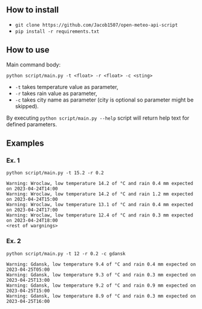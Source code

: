## How to install 
* `git clone https://github.com/Jacob1507/open-meteo-api-script`
* `pip install -r requirements.txt`
## How to use
Main command body:

`python script/main.py -t <float> -r <float> -c <sting>`
* `-t` takes temperature value as parameter,
* `-r` takes rain value as parameter,
* `-c` takes city name as parameter (city is optional so parameter might be skipped).

By executing `python script/main.py --help` script will return help text for defined parameters.

## Examples
### Ex. 1
`python script/main.py -t 15.2 -r 0.2`

```
Warning: Wroclaw, low temperature 14.2 of °C and rain 0.4 mm expected on 2023-04-24T14:00
Warning: Wroclaw, low temperature 14.2 of °C and rain 1.2 mm expected on 2023-04-24T15:00
Warning: Wroclaw, low temperature 13.1 of °C and rain 0.4 mm expected on 2023-04-24T17:00
Warning: Wroclaw, low temperature 12.4 of °C and rain 0.3 mm expected on 2023-04-24T18:00
<rest of wargnings>
```

### Ex. 2
`python script/main.py -t 12 -r 0.2 -c gdansk`

```
Warning: Gdansk, low temperature 9.4 of °C and rain 0.4 mm expected on 2023-04-25T05:00
Warning: Gdansk, low temperature 9.3 of °C and rain 0.3 mm expected on 2023-04-25T13:00
Warning: Gdansk, low temperature 9.2 of °C and rain 0.9 mm expected on 2023-04-25T15:00
Warning: Gdansk, low temperature 8.9 of °C and rain 0.3 mm expected on 2023-04-25T16:00
```


